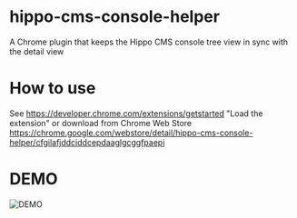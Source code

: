 # hippo-cms-console-helper
A Chrome plugin that keeps the Hippo CMS console tree view in sync with the detail view

# How to use
See https://developer.chrome.com/extensions/getstarted "Load the extension" or download from Chrome Web Store https://chrome.google.com/webstore/detail/hippo-cms-console-helper/cfgilafjddciddcepdaaglgcggfpaepi

# DEMO
![DEMO](https://github.com/daveychu/hippo-cms-console-helper/blob/master/demo.gif)

